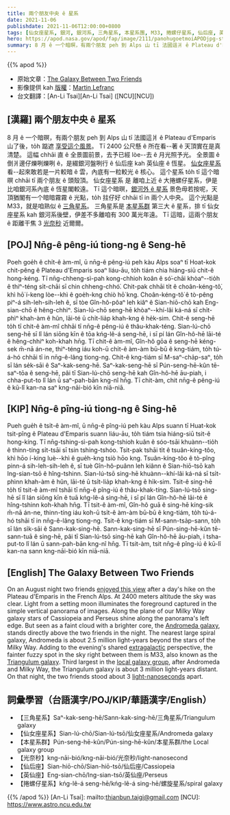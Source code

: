 ```yaml
---
title: 兩个朋友中央 ê 星系
date: 2021-11-06
publishdate: 2021-11-06T12:00:00+0800
tags: [仙女座星系, 銀河, 銀河系, 三角星系, 本星系團, M33, 捲螺仔星系, 仙后座, 英仙座]
hero: https://apod.nasa.gov/apod/fap/image/2111/panohugoetmoiAPODjpg-standard1024.jpg
summary: 8 月 ê 一个暗暝，有兩个朋友 peh 到 Alps 山 tī 法國這爿 ê Plateau d'Emparis 山了後，to̍h 踮遮 享受這个風景。
---
```


{{% apod %}}

- 原始文章：[The Galaxy Between Two Friends](https://apod.nasa.gov/apod/ap211106.html)
- 影像提供 kah [版權][copyright]：[Martin Lefranc](https://www.instagram.com/martinlefrancphotographie)
- 台文翻譯：[An-Li Tsai][An-Li Tsai] ([NCU][NCU])

## [漢羅] 兩个朋友中央 ê 星系
8 月 ê 一个暗暝，有兩个朋友 peh 到 Alps 山 tī 法國這爿 ê Plateau d'Emparis 山了後，to̍h 踮遮 [享受這个風景][enjoyed this view]。
Tī 2400 公尺懸 ê 所在看--著 ê 天頂實在是真清楚。
這幅 chhāi 直 ê 全景圖前景，去予已經 lòe--去 ê 月光照予光。
全景圖 ê 倒爿邊仔爍咧爍咧 ê，是綴銀河盤咧行 ê 仙后座 kah 英仙座 ê 恆星。
[仙女座星系][Andromeda galaxy] 看--起來敢若是一片較暗 ê 雲，內底有一粒較光 ê 核心。
這个星系 to̍h tī 這个暗暝 chhāi tī 兩个朋友 ê 頭殼頂。
仙女座星系 是 離咱上近 ê 大捲螺仔星系，伊是比咱銀河系內底 ê 恆星閣較遠。
Tī 這个暗暝，[銀河外 ê 星系][extragalactic] 景色毋若按呢，天頂猶閣有一个暗暗霧霧 ê 光點，to̍h 拄仔好 chhāi tī in 兩个人中央。
這个光點是 M33，就是咱熟似 ê [三角星系][Triangulum galaxy]。
三角星系是 [本星系群][local galaxy group] 第三大 ê 星系，排 tī 仙女座星系 kah 銀河系後壁，伊差不多離咱有 300 萬光年遠。
Tī 這暗，這兩个朋友 ê 距離干焦 3 [光奈秒][light-nanoseconds] 近爾爾。

## [POJ] Nn̄g-ê pêng-iú tiong-ng ê Seng-hē
Poeh goe̍h ê chi̍t-ê àm-mî, ū nn̄g-ê pêng-iú peh kàu Alps soaⁿ tī Hoat-kok chit-pêng ê Plateau d'Emparis soaⁿ liáu-āu, to̍h tiám chia hiáng-siū chit-ê hong-kéng.
Tī nn̄g-chheng-sì-pah kong-chhioh koân ê só͘-chāi khòaⁿ--tio̍h ê thiⁿ-téng si̍t-chāi sī chin chheng-chhó͘.
Chit-pak chhāi ti̍t ê choân-kéng-tô͘, khì hō͘ í-keng lòe--khì ê goe̍h-kng chiò hō͘ kng.
Choân-kéng-tô͘ ê tò-pêng piⁿ-á sih-leh-sih-leh ê, sī tòe Gîn-hô-pôaⁿ leh kiâⁿ ê Sian-hiō-chō kah Eng-sian-chō ê hêng-chhiⁿ.
Sian-lú-chō seng-hē khòaⁿ--khí-lâi ká-ná sī chi̍t-phìⁿ khah-àm ê hûn, lāi-té ū chi̍t-lia̍p khah-kng ê he̍k-sim.
Chit-ê seng-hē to̍h tī chit-ê àm-mî chhāi tī nn̄g-ê pêng-iú ê thâu-khak-téng.
Sian-lú-chō seng-hē sī lî lán siōng kīn ê tōa kńg-lê-á seng-hē, i sī pí lán Gîn-hô-hē lāi-té ê hêng-chhiⁿ koh-khah hn̄g.
Tī chit-ê àm-mî, Gîn-hô gōa ê seng-hē kéng-sek m̄-nā án-ne, thiⁿ-téng iáu koh-ū chi̍t-ê àm-àm bū-bū ê kng-tiám, to̍h tú-á-hó chhāi tī in nn̄g-ê-lâng tiong-ng.
Chit-ê kng-tiám sī M-saⁿ-cha̍p-saⁿ, to̍h sī lán se̍k-sāi ê Saⁿ-kak-seng-hē.
Saⁿ-kak-seng-hē sī Pún-seng-hē-kûn tē-saⁿ-tōa ê seng-hē, pâi tī Sian-lú-chō seng-hē kah Gîn-hô-hē āu-piah, i chha-put-to lî lán ū saⁿ-pah-bān kng-nî hn̄g.
Tī chit-àm, chit nn̄g-ê pêng-iú ê kū-lî kan-na saⁿ kng-nāi-bió kīn niā-niā.

## [KIP] Nn̄g-ê pîng-iú tiong-ng ê Sing-hē
Pueh gue̍h ê tsi̍t-ê àm-mî, ū nn̄g-ê pîng-iú peh kàu Alps suann tī Huat-kok tsit-pîng ê Plateau d'Emparis suann liáu-āu, to̍h tiám tsia hiáng-siū tsit-ê hong-kíng.
Tī nn̄g-tshing-sì-pah kong-tshioh kuân ê sóo-tsāi khuànn--tio̍h ê thinn-tíng si̍t-tsāi sī tsin tshing-tshóo.
Tsit-pak tshāi ti̍t ê tsuân-kíng-tôo, khì hōo í-king luè--khì ê gue̍h-kng tsiò hōo kng.
Tsuân-kíng-tôo ê tò-pîng pinn-á sih-leh-sih-leh ê, sī tuè Gîn-hô-puânn leh kiânn ê Sian-hiō-tsō kah Ing-sian-tsō ê hîng-tshinn.
Sian-lú-tsō sing-hē khuànn--khí-lâi ká-ná sī tsi̍t-phìnn khah-àm ê hûn, lāi-té ū tsi̍t-lia̍p khah-kng ê hi̍k-sim.
Tsit-ê sing-hē to̍h tī tsit-ê àm-mî tshāi tī nn̄g-ê pîng-iú ê thâu-khak-tíng.
Sian-lú-tsō sing-hē sī lî lán siōng kīn ê tuā kńg-lê-á sing-hē, i sī pí lán Gîn-hô-hē lāi-té ê hîng-tshinn koh-khah hn̄g.
Tī tsit-ê àm-mî, Gîn-hô guā ê sing-hē kíng-sik m̄-nā án-ne, thinn-tíng iáu koh-ū tsi̍t-ê àm-àm bū-bū ê kng-tiám, to̍h tú-á-hó tshāi tī in nn̄g-ê-lâng tiong-ng.
Tsit-ê kng-tiám sī M-sann-tsa̍p-sann, to̍h sī lán si̍k-sāi ê Sann-kak-sing-hē.
Sann-kak-sing-hē sī Pún-sing-hē-kûn tē-sann-tuā ê sing-hē, pâi tī Sian-lú-tsō sing-hē kah Gîn-hô-hē āu-piah, i tsha-put-to lî lán ū sann-pah-bān kng-nî hn̄g.
Tī tsit-àm, tsit nn̄g-ê pîng-iú ê kū-lî kan-na sann kng-nāi-bió kīn niā-niā.

## [English] The Galaxy Between Two Friends
On an August night two friends [enjoyed this view][enjoyed this view] after a day's hike on the Plateau d'Emparis in the French Alps.
At 2400 meters altitude the sky was clear.
Light from a setting moon illuminates the foreground captured in the simple vertical panorama of images.
Along the plane of our Milky Way galaxy stars of Cassiopeia and Perseus shine along the panorama's left edge.
But seen as a faint cloud with a brighter core, the [Andromeda galaxy][Andromeda galaxy], stands directly above the two friends in the night.
The nearest large spiral galaxy, Andromeda is about 2.5 million light-years beyond the stars of the Milky Way.
Adding to the evening's shared [extragalactic][extragalactic] perspective, the fainter fuzzy spot in the sky right between them is M33, also known as the [Triangulum galaxy][Triangulum galaxy].
Third largest in the [local galaxy group][local galaxy group], after Andromeda and Milky Way, the Triangulum galaxy is about 3 million light-years distant.
On that night, the two friends stood about 3 [light-nanoseconds][light-nanoseconds] apart.

## 詞彙學習（台語漢字/POJ/KIP/華語漢字/English）
- 【三角星系】Saⁿ-kak-seng-hē/Sann-kak-sing-hē/三角星系/Triangulum galaxy
- 【仙女座星系】Sian-lú-chō/Sian-lú-tsō/仙女座星系/Andromeda galaxy
- 【本星系群】Pún-seng-hē-kûn/Pún-sing-hē-kûn/本星系群/the Local galaxy group
- 【光奈秒】kng-nāi-bió/kng-nāi-bió/光奈秒/light-nanosecond
- 【仙后座】Sian-hiō-chō/Sian-hiō-tsō/仙后座/Cassiopeia
- 【英仙座】Eng-sian-chō/Ing-sian-tsō/英仙座/Perseus
- 【捲螺仔星系】kńg-lê-á seng-hē/kńg-lê-á sing-hē/螺旋星系/spiral galaxy


{{% /apod %}}
[An-Li Tsai]: mailto:thianbun.taigi@gmail.com
[NCU]: https://www.astro.ncu.edu.tw

[copyright]: https://apod.nasa.gov/apod/fap/lib/about_apod.html#srapply

[enjoyed this view]:https://www.instagram.com/p/CUDUY7Rsj1t/
[Andromeda galaxy]:https://www.nasa.gov/feature/goddard/2017/messier-31-the-andromeda-galaxy
[extragalactic]:https://www.nasa.gov/mission_pages/chandra/images/chandra-sees-evidence-for-possible-planet-in-another-galaxy.html
[Triangulum galaxy]:https://apod.nasa.gov/apod/ap191231.html
[local galaxy group]:https://imagine.gsfc.nasa.gov/features/cosmic/local_group_info.html
[light-nanoseconds]:https://units.fandom.com/wiki/Light-nanosecond
